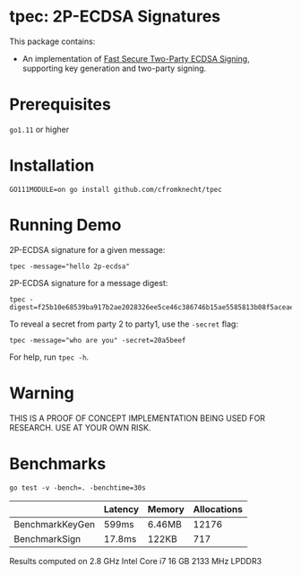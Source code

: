 # tpec: 2P-ECDSA Signatures

This package contains:
 - An implementation of [Fast Secure Two-Party ECDSA Signing](https://eprint.iacr.org/2017/552.pdf), supporting key generation and two-party signing.
   

Prerequisites
=============
`go1.11` or higher
   
Installation
============
```
GO111MODULE=on go install github.com/cfromknecht/tpec
```

Running Demo
============
2P-ECDSA signature for a given message:
```
tpec -message="hello 2p-ecdsa"
```

2P-ECDSA signature for a message digest:
```
tpec -digest=f25b10e68539ba917b2ae2028326ee5ce46c386746b15ae5585813b08f5aceae
```

To reveal a secret from party 2 to party1, use the `-secret` flag:
```
tpec -message="who are you" -secret=20a5beef
```

For help, run `tpec -h`.

Warning
=======
THIS IS A PROOF OF CONCEPT IMPLEMENTATION BEING USED FOR RESEARCH. USE AT YOUR OWN RISK.

Benchmarks
==========
```
go test -v -bench=. -benchtime=30s
```

|                         | Latency | Memory | Allocations |
|-------------------------|---------|--------|-------------|
| BenchmarkKeyGen         | 599ms   | 6.46MB | 12176       |
| BenchmarkSign           | 17.8ms  | 122KB  | 717         |


Results computed on 2.8 GHz Intel Core i7 16 GB 2133 MHz LPDDR3

